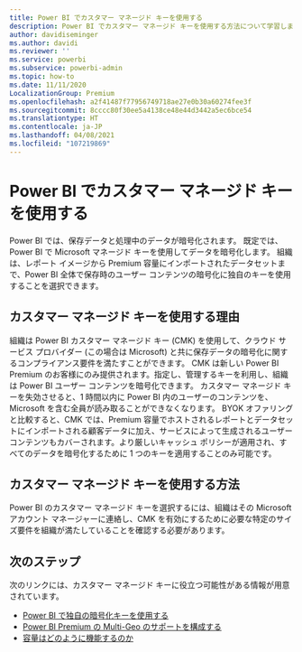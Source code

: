```yaml
---
title: Power BI でカスタマー マネージド キーを使用する
description: Power BI でカスタマー マネージド キーを使用する方法について学習します。
author: davidiseminger
ms.author: davidi
ms.reviewer: ''
ms.service: powerbi
ms.subservice: powerbi-admin
ms.topic: how-to
ms.date: 11/11/2020
LocalizationGroup: Premium
ms.openlocfilehash: a2f41487f77956749718ae27e0b30a60274fee3f
ms.sourcegitcommit: 8cccc80f30ee5a4138ce48e44d3442a5ec6bce54
ms.translationtype: HT
ms.contentlocale: ja-JP
ms.lasthandoff: 04/08/2021
ms.locfileid: "107219869"
---
```

# <a name="use-customer-managed-keys-in-power-bi"></a>Power BI でカスタマー マネージド キーを使用する

Power BI では、保存データと処理中のデータが暗号化されます。 既定では、Power BI で Microsoft マネージド キーを使用してデータを暗号化します。 組織は、レポート イメージから Premium 容量にインポートされたデータセットまで、Power BI 全体で保存時のユーザー コンテンツの暗号化に独自のキーを使用することを選択できます。 

## <a name="why-use-customer-managed-keys"></a>カスタマー マネージド キーを使用する理由

組織は Power BI カスタマー マネージド キー (CMK) を使用して、クラウド サービス プロバイダー (この場合は Microsoft) と共に保存データの暗号化に関するコンプライアンス要件を満たすことができます。 CMK は新しい Power BI Premium のお客様にのみ提供されます。指定し、管理するキーを利用し、組織は Power BI ユーザー コンテンツを暗号化できます。 カスタマー マネージド キーを失効させると、1 時間以内に Power BI 内のユーザーのコンテンツを、Microsoft を含む全員が読み取ることができなくなります。 BYOK オファリングと比較すると、CMK では、Premium 容量でホストされるレポートとデータセットにインポートされる顧客データに加え、サービスによって生成されるユーザー コンテンツもカバーされます。より厳しいキャッシュ ポリシーが適用され、すべてのデータを暗号化するために 1 つのキーを適用することのみ可能です。


## <a name="how-to-use-customer-managed-keys"></a>カスタマー マネージド キーを使用する方法
Power BI のカスタマー マネージド キーを選択するには、組織はその Microsoft アカウント マネージャーに連絡し、CMK を有効にするために必要な特定のサイズ要件を組織が満たしていることを確認する必要があります。  


## <a name="next-steps"></a>次のステップ

次のリンクには、カスタマー マネージド キーに役立つ可能性がある情報が用意されています。

* [Power BI で独自の暗号化キーを使用する](service-encryption-byok.md)
* [Power BI Premium の Multi-Geo のサポートを構成する](service-admin-premium-multi-geo.md)
* [容量はどのように機能するのか](service-premium-what-is.md#how-capacities-function)
